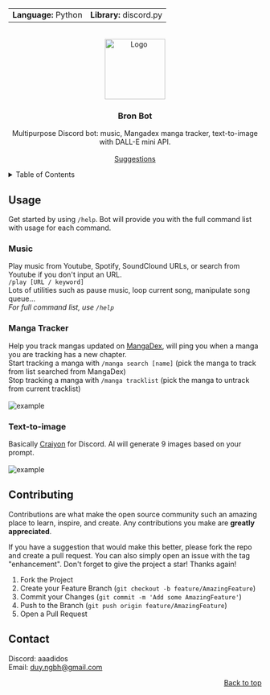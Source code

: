 <!-- Improved compatibility of back to top link: See: https://github.com/othneildrew/Best-README-Template/pull/73 -->
  <a name="readme-top"></a>

<table style="width:100%" align="center">
  <tr>
      <td><strong>Language:</strong> Python</td>
      <td><strong>Library:</strong> discord.py</td>
  </tr>
</table>

<!-- PROJECT LOGO -->
<br />
<div align="center">
  <a>
    <img src="https://cdn.discordapp.com/avatars/1026426435063271444/34747940381d7cbe259c06bc984e3cc4.png" alt="Logo" width="120" height="120">
  </a>

<h3 align="center">Bron Bot</h3>

  <p align="center">
    Multipurpose Discord bot: music, Mangadex manga tracker, text-to-image with DALL-E mini API.
    <br />
    <br />
    <a href="https://github.com/duy150205/Bron/issues">Suggestions</a>
  </p>
</div>



<!-- TABLE OF CONTENTS -->
<details>
  <summary>Table of Contents</summary>
  <ol>
    <li><a href="#usage">Usage</a></li>
    <li><a href="#contact">Contact</a></li>
    <li><a href="#acknowledgments">Acknowledgments</a></li>
  </ol>
</details>



<!-- ABOUT THE PROJECT -->
## Usage
Get started by using ```/help```. Bot will provide you with the full command list with usage for each command.

### Music

Play music from Youtube, Spotify, SoundClound URLs, or search from Youtube if you don't input an URL.<br>
```/play [URL / keyword]```<br>
Lots of utilities such as pause music, loop current song, manipulate song queue...<br>
_For full command list, use ```/help```_

### Manga Tracker

Help you track mangas updated on [MangaDex](https://mangadex.org/), will ping you when a manga you are tracking has a new chapter.<br>
Start tracking a manga with ```/manga search [name]``` (pick the manga to track from list searched from MangaDex)<br>
Stop tracking a manga with ```/manga tracklist``` (pick the manga to untrack from current tracklist)<br>
<br>
<img src='https://i.imgur.com/ZqSNEgC.png' alt='example'>
<br>


### Text-to-image

Basically [Craiyon](https://www.craiyon.com/) for Discord. AI will generate 9 images based on your prompt. <br>
<br>
<img src='https://i.imgur.com/hQ2KUZ5.png' alt='example'>
<br>


<!-- CONTRIBUTING -->
## Contributing

Contributions are what make the open source community such an amazing place to learn, inspire, and create. Any contributions you make are **greatly appreciated**.

If you have a suggestion that would make this better, please fork the repo and create a pull request. You can also simply open an issue with the tag "enhancement".
Don't forget to give the project a star! Thanks again!

1. Fork the Project
2. Create your Feature Branch (`git checkout -b feature/AmazingFeature`)
3. Commit your Changes (`git commit -m 'Add some AmazingFeature'`)
4. Push to the Branch (`git push origin feature/AmazingFeature`)
5. Open a Pull Request




<!-- CONTACT -->
## Contact

Discord: aaadidos <br>
Email: duy.ngbh@gmail.com<br>


<p align="right"><a href="#readme-top">Back to top</a></p>



<!-- MARKDOWN LINKS & IMAGES -->
<!-- https://www.markdownguide.org/basic-syntax/#reference-style-links -->
